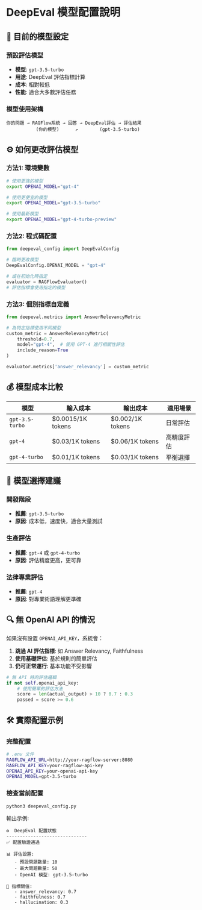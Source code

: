 # DeepEval 模型配置說明

## 🤖 目前的模型設定

### 預設評估模型
- **模型**: `gpt-3.5-turbo`
- **用途**: DeepEval 評估指標計算
- **成本**: 相對較低
- **性能**: 適合大多數評估任務

### 模型使用架構
```
你的問題 → RAGFlow系統 → 回答 → DeepEval評估 → 評估結果
           (你的模型)      ↗️        (gpt-3.5-turbo)
```

## ⚙️ 如何更改評估模型

### 方法1: 環境變數
```bash
# 使用更強的模型
export OPENAI_MODEL="gpt-4"

# 使用更便宜的模型  
export OPENAI_MODEL="gpt-3.5-turbo"

# 使用最新模型
export OPENAI_MODEL="gpt-4-turbo-preview"
```

### 方法2: 程式碼配置
```python
from deepeval_config import DeepEvalConfig

# 臨時更改模型
DeepEvalConfig.OPENAI_MODEL = "gpt-4"

# 或在初始化時指定
evaluator = RAGFlowEvaluator()
# 評估指標會使用指定的模型
```

### 方法3: 個別指標自定義
```python
from deepeval.metrics import AnswerRelevancyMetric

# 為特定指標使用不同模型
custom_metric = AnswerRelevancyMetric(
    threshold=0.7,
    model="gpt-4",  # 使用 GPT-4 進行相關性評估
    include_reason=True
)

evaluator.metrics['answer_relevancy'] = custom_metric
```

## 💰 模型成本比較

| 模型 | 輸入成本 | 輸出成本 | 適用場景 |
|------|----------|----------|----------|
| `gpt-3.5-turbo` | $0.0015/1K tokens | $0.002/1K tokens | 日常評估 |
| `gpt-4` | $0.03/1K tokens | $0.06/1K tokens | 高精度評估 |
| `gpt-4-turbo` | $0.01/1K tokens | $0.03/1K tokens | 平衡選擇 |

## 🎯 模型選擇建議

### 開發階段
- **推薦**: `gpt-3.5-turbo`
- **原因**: 成本低，速度快，適合大量測試

### 生產評估
- **推薦**: `gpt-4` 或 `gpt-4-turbo`
- **原因**: 評估精度更高，更可靠

### 法律專業評估
- **推薦**: `gpt-4`
- **原因**: 對專業術語理解更準確

## 🔍 無 OpenAI API 的情況

如果沒有設置 `OPENAI_API_KEY`，系統會：

1. **跳過 AI 評估指標**: 如 Answer Relevancy, Faithfulness
2. **使用基礎評估**: 基於規則的簡單評估
3. **仍可正常運行**: 基本功能不受影響

```python
# 無 API 時的評估邏輯
if not self.openai_api_key:
    # 使用簡單的評估方法
    score = len(actual_output) > 10 ? 0.7 : 0.3
    passed = score >= 0.6
```

## 🛠️ 實際配置示例

### 完整配置
```bash
# .env 文件
RAGFLOW_API_URL=http://your-ragflow-server:8080
RAGFLOW_API_KEY=your-ragflow-api-key
OPENAI_API_KEY=your-openai-api-key
OPENAI_MODEL=gpt-3.5-turbo
```

### 檢查當前配置
```python
python3 deepeval_config.py
```

輸出示例:
```
⚙️  DeepEval 配置狀態
------------------------------
✅ 配置驗證通過

📊 評估設置:
   - 預設問題數量: 10
   - 最大問題數量: 50
   - OpenAI 模型: gpt-3.5-turbo

🎯 指標閾值:
   - answer_relevancy: 0.7
   - faithfulness: 0.7
   - hallucination: 0.3
```